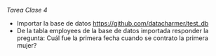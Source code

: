 *Tarea Clase 4*
- Importar la base de datos https://github.com/datacharmer/test_db
- De la tabla employees de la base de datos importada responder la pregunta: Cuál fue la primera fecha cuando se contrato la primera mujer?
